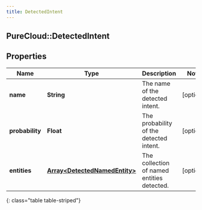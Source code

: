 ```yaml
---
title: DetectedIntent
---
```

## PureCloud::DetectedIntent

## Properties

|Name | Type | Description | Notes|
|------------ | ------------- | ------------- | -------------|
| **name** | **String** | The name of the detected intent. | [optional] |
| **probability** | **Float** | The probability of the detected intent. | [optional] |
| **entities** | [**Array&lt;DetectedNamedEntity&gt;**](DetectedNamedEntity.html) | The collection of named entities detected. | [optional] |
{: class="table table-striped"}


